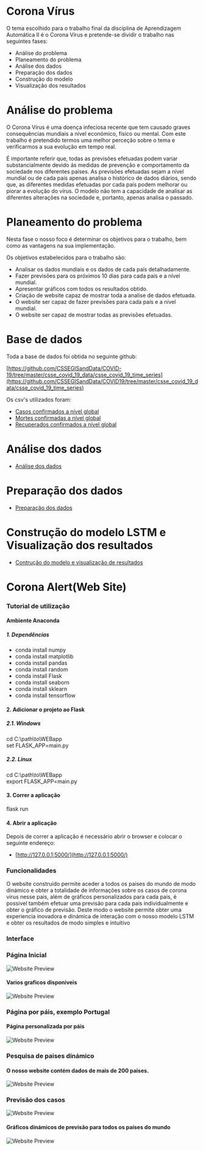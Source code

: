 # Corona Vírus

O tema escolhido para o trabalho final da disciplina de Aprendizagem Automática II é o Corona Vírus e pretende-se dividir o trabalho nas seguintes fases:

- Análise do problema
- Planeamento do problema
- Análise dos dados
- Preparação dos dados
- Construção do modelo
- Visualização dos resultados

# Análise do problema

O Corona Vírus é uma doença infeciosa recente que tem causado graves consequências mundiais a nível económico, físico ou mental. Com este trabalho é pretendido termos uma melhor perceção sobre o tema e verificarmos a sua evolução em tempo real.

É importante referir que, todas as previsões efetuadas podem variar substancialmente devido ás medidas de prevenção e comportamento da sociedade nos diferentes países. As previsões efetuadas sejam a nível mundial ou de cada país apenas analisa o histórico de dados diários, sendo que, as diferentes medidas efetuadas por cada país podem melhorar ou piorar a evolução do vírus. O modelo não tem a capacidade de analisar as diferentes alterações na sociedade e, portanto, apenas analisa o passado.

# Planeamento do problema

Nesta fase o nosso foco é determinar os objetivos para o trabalho, bem como as vantagens na sua implementação.

Os objetivos estabelecidos para o trabalho são:

- Analisar os dados mundiais e os dados de cada país detalhadamente.
- Fazer previsões para os próximos 10 dias para cada país e a nível mundial.
- Apresentar gráficos com todos os resultados obtido.
- Criação de website capaz de mostrar toda a analise de dados efetuada.
- O website ser capaz de fazer previsões para cada país e a nível mundial.
- O website ser capaz de mostrar todas as previsões efetuadas.

#

# Base de dados

Toda a base de dados foi obtida no seguinte github:

[https://github.com/CSSEGISandData/COVID-19/tree/master/csse_covid_19_data/csse_covid_19_time_series](https://github.com/CSSEGISandData/COVID19/tree/master/csse_covid_19_data/csse_covid_19_time_series)

Os csv&#39;s utilizados foram:

- [Casos confirmados a nível global](https://github.com/CSSEGISandData/COVID-19/blob/master/csse_covid_19_data/csse_covid_19_time_series/time_series_covid19_confirmed_global.csv) 
- [Mortes confirmadas a nível global](https://github.com/CSSEGISandData/COVID-19/blob/master/csse_covid_19_data/csse_covid_19_time_series/time_series_covid19_deaths_global.csv)
- [Recuperados confirmados a nível global](https://github.com/CSSEGISandData/COVID-19/blob/master/csse_covid_19_data/csse_covid_19_time_series/time_series_covid19_recovered_global.csv)

# Análise dos dados

- [Análise dos dados](https://github.com/jpbsa98/Corona-Virus/blob/master/DataAnalysisNotebook.ipynb)

# Preparação dos dados

- [Preparação dos dados](https://github.com/jpbsa98/Corona-Virus/blob/master/LstmPredictionsNotebook.ipynb)

# Construção do modelo LSTM e Visualização dos resultados

- [Contrução do modelo e visualização de resultados](https://github.com/jpbsa98/Corona-Virus/blob/master/LstmPredictionsNotebook.ipynb)

# Corona Alert(Web Site)


### Tutorial de utilização

#### Ambiente Anaconda

##### 1. Dependências

- conda install numpy
- conda install matplotlib
- conda install pandas
- conda install random
- conda install Flask
- conda install seaborn
- conda install sklearn
- conda install tensorflow
#### 2. Adicionar o projeto ao Flask

##### 2.1. Windows

cd C:\path\to\WEBapp\
set FLASK_APP=main.py

##### 2.2. Linux

cd C:\path\to\WEBapp\
export FLASK_APP=main.py

#### 3. Correr a aplicação

flask run

#### 4. Abrir a aplicação

Depois de correr a aplicação é necessário abrir o browser e colocar o seguinte endereço:

- [http://127.0.0.1:5000/](http://127.0.0.1:5000/)

### Funcionalidades
O website construido permite aceder a todos os paises do mundo de modo dinámico e obter a totalidade de informações sobre os casos de corona virus nesse pais, além de gráficos personalizados para cada pais, é possivel também efetuar uma previsão para cada pais individualmente e obter o gráfico de previsão.
Deste modo o website permite obter uma experiencia inovadora e dinámica de interação com o nosso modelo LSTM e obter os resultados de modo simples e intuitivo

### Interface
### Página Inicial
![Website Preview](https://github.com/jpbsa98/Corona-Virus/blob/master/Images/Website_world_wide.PNG)

#### Varios graficos disponiveis
![Website Preview](https://github.com/jpbsa98/Corona-Virus/blob/master/Images/Website_world_wide2.PNG)


### Página por páis, exemplo Portugal
#### Página personalizada por páis 
![Website Preview](https://github.com/jpbsa98/Corona-Virus/blob/master/Images/Website_country.PNG)

### Pesquisa de paises dinámico
#### O nosso website contém dados de mais de 200 paises.
![Website Preview](https://github.com/jpbsa98/Corona-Virus/blob/master/Images/Website_dynamic_search.PNG)


### Previsão dos casos
![Website Preview](https://github.com/jpbsa98/Corona-Virus/blob/master/Images/Website_country_predicting.PNG)
#### Gráficos dinámicos de previsão para todos os países do mundo
![Website Preview](https://github.com/jpbsa98/Corona-Virus/blob/master/Images/Website_country_predicted.PNG)


